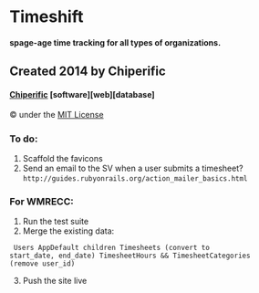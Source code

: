 # Timeshift
#### spage-age time tracking for all types of organizations.

## Created 2014 by Chiperific
#### [Chiperific](http://chiperific.com) \[software\]\[web\]\[database\]
&copy; under the [MIT License](http://opensource.org/licenses/MIT)


##### 


### To do:
1. Scaffold the favicons
1. Send an email to the SV when a user submits a timesheet?
`http://guides.rubyonrails.org/action_mailer_basics.html`

### For WMRECC:
1. Run the test suite
2. Merge the existing data:

<code><pre>
Users
AppDefault children
Timesheets (convert to start_date, end_date)
TimesheetHours && TimesheetCategories (remove user_id)
</code></pre>

3. Push the site live